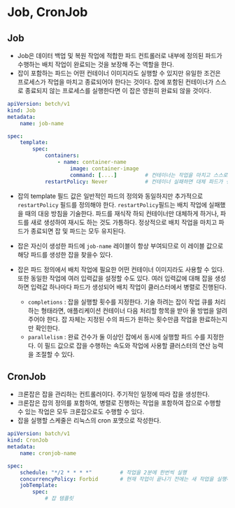 # Job, CronJob

## Job
- Job은 데이터 백업 및 복원 작업에 적합한 파드 컨트롤러로 내부에 정의된 파드가 수행하는 배치 작업이 완료되는 것을 보장해 주는 역할을 한다.
- 잡이 포함하는 파드는 어떤 컨테이너 이미지라도 실행할 수 있지만 유일한 조건은 프로세스가 작업을 마치고 종료되어야 한다는 것이다. 잡에 포함된 컨테이너가 스스로 종료되지 않는 프로세스를 실행한다면 이 잡은 영원히 완료되 않을 것이다.



~~~yaml
apiVersion: betch/v1
kind: Job
metadata:
    name: job-name

spec:
    template:
        spec: 
            containers:
                - name: container-name
                    image: container-image
                    command: [....]         # 컨테이너는 작업을 마치고 스스로 종료되어야 한다.
            restartPolicy: Never            # 컨테이너 실패하면 대체 파드가 생성된다 
~~~

- 잡의 template 필드 값은 일반적인 파드의 정의와 동일하지만 추가적으로 `restartPolicy` 필드를 정의해야 한다. `restartPolicy`필드는 배치 작업에 실패했을 때의 대응 방침을 기술한다. 파드를 재식작 하되 컨테이너만 대체하게 하거나, 파드를 새로 생성하여 재시도 하는 것도 가틍하다. 정상적으로 배치 작업을 마치고 파드가 종료되면 잡 및 파드는 모두 유지된다.

- 잡은 자신이 생성한 파드에 `job-name` 레이블이 항상 부여되므로 이 레이블 값으로 해당 파드를 생성한 잡을 찾을수 있다.

- 잡은 파드 정의에서 배치 작업에 필요한 어떤 컨테이너 이미지라도 사용할 수 있다. 또한 동일한 작업에 여러 입력값을 설정할 수도 있다. 여러 입력값에 대해 잡을 생성하면 입력값 하나마다 파드가 생성되어 배치 작업이 클러스터에서 병렬로 진행된다.
    - `completions` : 잡을 실행할 횟수를 지정한다. 기술 하려는 잡이 작업 큐를 처리하는 형태라면, 애플리케이션 컨테이너 다음 처리할 항목을 받아 올 방법을 알려주어야 한다. 잡 자체는 지정된 수의 파드가 원하는 횟수만큼 작업을 완료하는지만 확인한다.
    - `parallelism` : 완료 건수가 둘 이상인 잡에서 동시에 실행할 파드 수를 지정한다. 이 필드 값으로 잡을 수행하는 속도와 작업에 사용할 클러스터의 연산 능력을 조절할 수 있다.


## CronJob
- 크론잡은 잡을 관리하는 컨트롤러이다. 주기적인 일정에 따라 잡을 생성한다.
- 크론잡은 잡의 정의를 포함하여, 병렬로 진행하는 작업을 포함하여 잡으로 수행할 수 있는 작업은 모두 크론잡으로도 수행할 수 있다.
- 잡을 실행할 스케줄은 리눅스의 cron 포맷으로 작성한다.

~~~yaml
apiVersion: batch/v1
kind: CronJob
metadata:
    name: cronjob-name

spec:
    schedule: "*/2 * * * *"         # 작업을 2분에 한번씩 실행
    concurrencyPolicy: Forbid       # 현재 작업이 끝나기 전에는 새 작업을 실행하지 않음
    jobTemplate:
        spec:
            # 잡 템플릿
~~~